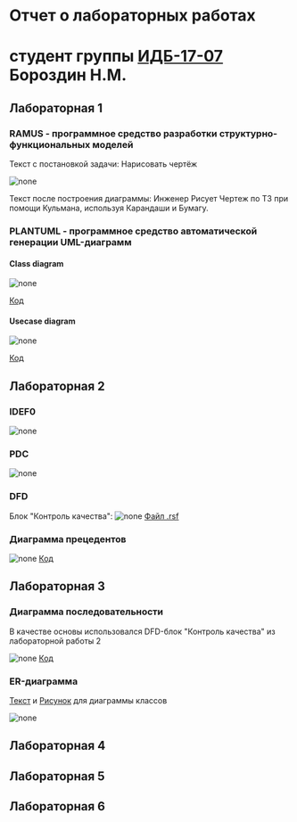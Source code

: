 # Отчет о лабораторных работах
# студент группы [ИДБ-17-07](https://github.com/stankin/design-part-1/wiki/list-idb-17-07) Бороздин Н.М.

## Лабораторная 1

### RAMUS - программное средство разработки структурно-функциональных моделей
Текст с постановкой задачи: Нарисовать чертёж

![none](https://github.com/oyway6173/borozdin.github.io/blob/master/Lab_1/ramus1.JPG)

Текст после построения диаграммы: Инженер Рисует Чертеж по ТЗ при помощи Кульмана, используя Карандаши и Бумагу.

### PLANTUML - программное средство автоматической генерации UML-диаграмм
#### Class diagram
![none](https://github.com/oyway6173/borozdin.github.io/blob/master/Lab_1/UML.png)

[Код](https://github.com/oyway6173/borozdin.github.io/blob/master/Lab_1/UML_txt_1.txt)

#### Usecase diagram
![none](https://github.com/oyway6173/borozdin.github.io/blob/master/Lab_1/UML1.png)
 
[Код](https://github.com/oyway6173/borozdin.github.io/blob/master/Lab_1/UML_txt_2.txt)

## Лабораторная 2

### IDEF0

![none](https://github.com/oyway6173/borozdin.github.io/blob/master/Lab_2/idef0.JPG)

### PDC

![none](https://github.com/oyway6173/borozdin.github.io/blob/master/Lab_2/PDC1.jpg)

### DFD

Блок "Контроль качества":
![none](https://github.com/oyway6173/borozdin.github.io/blob/master/Lab_2/DFD1.jpg)
[Файл .rsf](https://github.com/oyway6173/borozdin.github.io/blob/master/Lab_2/Ramus.rsf)

### Диаграмма прецедентов

![none](https://github.com/oyway6173/borozdin.github.io/blob/master/Lab_2/UseCase.JPG)
[Код](https://github.com/oyway6173/borozdin.github.io/blob/master/Lab_2/UseCaseKod.txt)

## Лабораторная 3

### Диаграмма последовательности
В качестве основы использовался DFD-блок "Контроль качества" из лабораторной работы 2  

![none](https://github.com/oyway6173/borozdin.github.io/blob/master/Lab_3/Снимок%20экрана%202020-10-22%20в%2013.26.04.png)
[Код](https://github.com/oyway6173/borozdin.github.io/blob/master/Lab_3/UML.txt)

### ER-диаграмма
[Текст](https://github.com/oyway6173/borozdin.github.io/blob/master/Lab_3/ER.txt) и [Рисунок](https://github.com/oyway6173/borozdin.github.io/blob/master/Lab_3/Снимок%20экрана%202020-10-22%20в%2014.53.25.png) для диаграммы классов

![none](https://github.com/oyway6173/borozdin.github.io/blob/master/Lab_3/Снимок%20экрана%202020-10-22%20в%2014.53.25.png)

## Лабораторная 4

## Лабораторная 5

## Лабораторная 6
